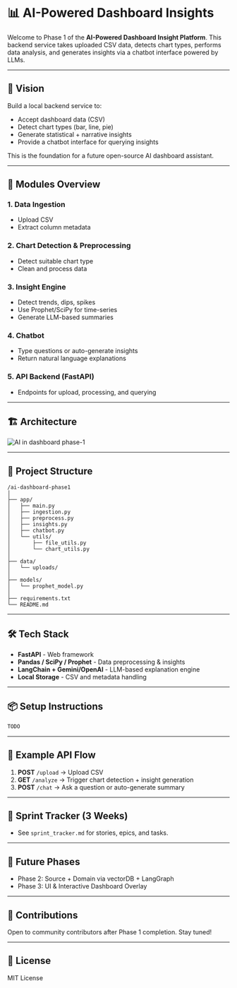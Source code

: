 # 📊 AI-Powered Dashboard Insights 

Welcome to Phase 1 of the **AI-Powered Dashboard Insight Platform**. This backend service takes uploaded CSV data, detects chart types, performs data analysis, and generates insights via a chatbot interface powered by LLMs.

---

## 🚀 Vision
Build a local backend service to:
- Accept dashboard data (CSV)
- Detect chart types (bar, line, pie)
- Generate statistical + narrative insights
- Provide a chatbot interface for querying insights

This is the foundation for a future open-source AI dashboard assistant.

---

## 🧩 Modules Overview

### 1. **Data Ingestion**
- Upload CSV
- Extract column metadata

### 2. **Chart Detection & Preprocessing**
- Detect suitable chart type
- Clean and process data

### 3. **Insight Engine**
- Detect trends, dips, spikes
- Use Prophet/SciPy for time-series
- Generate LLM-based summaries

### 4. **Chatbot**
- Type questions or auto-generate insights
- Return natural language explanations

### 5. **API Backend (FastAPI)**
- Endpoints for upload, processing, and querying

---

## 🏗️ Architecture
![AI in dashboard phase-1](https://github.com/user-attachments/assets/57d49285-e19c-40d8-b2eb-93d55a74047f)

---

## 📁 Project Structure
```
/ai-dashboard-phase1
│
├── app/
│   ├── main.py
│   ├── ingestion.py
│   ├── preprocess.py
│   ├── insights.py
│   ├── chatbot.py
│   └── utils/
│       ├── file_utils.py
│       └── chart_utils.py
│
├── data/
│   └── uploads/
│
├── models/
│   └── prophet_model.py
│
├── requirements.txt
└── README.md
```

---

## 🛠️ Tech Stack
- **FastAPI** - Web framework
- **Pandas / SciPy / Prophet** - Data preprocessing & insights
- **LangChain + Gemini/OpenAI** - LLM-based explanation engine
- **Local Storage** - CSV and metadata handling

---

## 📦 Setup Instructions
```bash
TODO
```

---

## 🧪 Example API Flow
1. **POST** `/upload` → Upload CSV
2. **GET** `/analyze` → Trigger chart detection + insight generation
3. **POST** `/chat` → Ask a question or auto-generate summary

---

## 📆 Sprint Tracker (3 Weeks)
- See `sprint_tracker.md` for stories, epics, and tasks.

---

## 🔮 Future Phases
- Phase 2: Source + Domain via vectorDB + LangGraph
- Phase 3: UI & Interactive Dashboard Overlay

---

## 🤝 Contributions
Open to community contributors after Phase 1 completion. Stay tuned!

---

## 📝 License
MIT License

